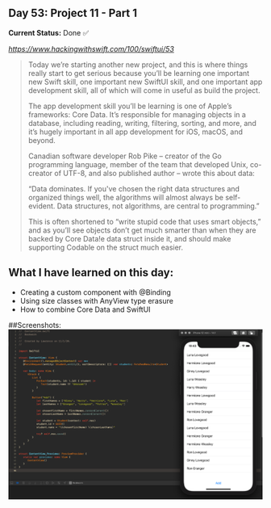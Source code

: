 

## Day 53: Project 11 - Part 1

**Current Status:**  Done ✅

*https://www.hackingwithswift.com/100/swiftui/53*

>Today we’re starting another new project, and this is where things really start to get serious because you’ll be learning one important new Swift skill, one important new SwiftUI skill, and one important app development skill, all of which will come in useful as build the project.
>
>The app development skill you’ll be learning is one of Apple’s frameworks: Core Data. It’s responsible for managing objects in a database, including reading, writing, filtering, sorting, and more, and it’s hugely important in all app development for iOS, macOS, and beyond.
>
>Canadian software developer Rob Pike – creator of the Go programming language, member of the team that developed Unix, co-creator of UTF-8, and also published author – wrote this about data:
>
>“Data dominates. If you've chosen the right data structures and organized things well, the algorithms will almost always be self-evident. Data structures, not algorithms, are central to programming.”
>
>This is often shortened to “write stupid code that uses smart objects,” and as you’ll see objects don’t get much smarter than when they are backed by Core Data!e data struct inside it, and should make supporting Codable on the struct much easier.

## What I have learned on this day:
- Creating a custom component with @Binding
- Using size classes with AnyView type erasure
- How to combine Core Data and SwiftUI


##Screenshots:
![App-Screenshot](documentation/1.png)
